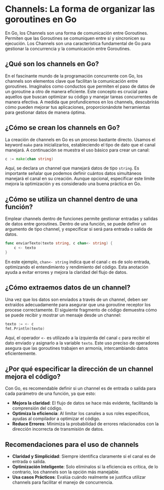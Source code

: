 # Channels: La forma de organizar las goroutines en Go

En Go, los Channels son una forma de comunicación entre Goroutines. Permiten que las Goroutines se comuniquen entre sí y sincronicen su ejecución. Los Channels son una característica fundamental de Go para gestionar la concurrencia y la comunicación entre Goroutines.

## ¿Qué son los channels en Go?

En el fascinante mundo de la programación concurrente con Go, los channels son elementos clave que facilitan la comunicación entre goroutines. Imagínalos como conductos que permiten el paso de datos de un goroutine a otro de manera eficiente. Este concepto es crucial para aquellos que buscan optimizar su código y manejar tareas concurrentes de manera efectiva. A medida que profundicemos en los channels, descubrirás cómo pueden mejorar tus aplicaciones, proporcionándote herramientas para gestionar datos de manera óptima.

## ¿Cómo se crean los channels en Go?

La creación de channels en Go es un proceso bastante directo. Usamos el keyword `make` para inicializarlos, estableciendo el tipo de dato que el canal manejará. A continuación se muestra el uso básico para crear un canal:

```go
c := make(chan string)
```

Aquí, se declara un channel que manejará datos de tipo `string`. Es importante señalar que podemos definir cuántos datos simultáneos manejará el canal en su creación. Aunque opcional, especificar este límite mejora la optimización y es considerado una buena práctica en Go.

## ¿Cómo se utiliza un channel dentro de una función?

Emplear channels dentro de funciones permite gestionar entradas y salidas de datos entre goroutines. Dentro de una función, se puede definir un argumento de tipo channel, y especificar si será para entrada o salida de datos.

```go
func enviarTexto(texto string, c chan<- string) {
    c <- texto
}
```

En este ejemplo, `chan<- string` indica que el canal `c` es de solo entrada, optimizando el entendimiento y rendimiento del código. Esta anotación ayuda a evitar errores y mejora la claridad del flujo de datos.

## ¿Cómo extraemos datos de un channel?

Una vez que los datos son enviados a través de un channel, deben ser extraídos adecuadamente para asegurar que una goroutine receptor los procese correctamente. El siguiente fragmento de código demuestra cómo se puede recibir y mostrar un mensaje desde un channel:

```go
texto := <- c
fmt.Println(texto)
```

Aquí, el operador `<-` es utilizado a la izquierda del canal `c` para recibir el dato enviado y asignarlo a la variable `texto`. Este uso preciso de operadores asegura que las goroutines trabajen en armonía, intercambiando datos eficientemente.

## ¿Por qué especificar la dirección de un channel mejora el código?

Con Go, es recomendable definir si un channel es de entrada o salida para cada parámetro de una función, ya que esto:

- **Mejora la claridad**: El flujo de datos se hace más evidente, facilitando la comprensión del código.
- **Optimiza la eficiencia**: Al limitar los canales a sus roles específicos, ayudas al compilador a optimizar el código.
- **Reduce Errores**: Minimiza la probabilidad de errores relacionados con la dirección incorrecta de transmisión de datos.

## Recomendaciones para el uso de channels

- **Claridad y Simplicidad**: Siempre identifica claramente si el canal es de entrada o salida.
- **Optimización Inteligente**: Solo elimínalos si la eficiencia es crítica, de lo contrario, los channels son la opción más manejable.
- **Usa casos Prácticos**: Evalúa cuándo realmente se justifica utilizar channels para facilitar el manejo de concurrencia.
